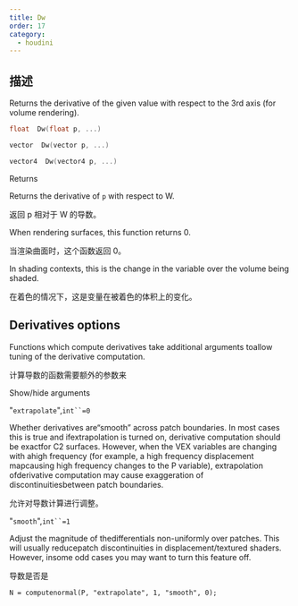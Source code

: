 ```yaml
---
title: Dw
order: 17
category:
  - houdini
---
```

    
## 描述

Returns the derivative of the given value with respect to the 3rd axis (for
volume rendering).

```c
float  Dw(float p, ...)
```

```c
vector  Dw(vector p, ...)
```

```c
vector4  Dw(vector4 p, ...)
```

Returns

Returns the derivative of `p` with respect to W.

返回 p 相对于 W 的导数。

When rendering surfaces, this function returns 0.

当渲染曲面时，这个函数返回 0。

In shading contexts, this is the change in the variable over the volume being
shaded.

在着色的情况下，这是变量在被着色的体积上的变化。

## Derivatives options

Functions which compute derivatives take additional arguments toallow tuning
of the derivative computation.

计算导数的函数需要额外的参数来

Show/hide arguments

"`extrapolate`",` int``=0 `

Whether derivatives are“smooth” across patch boundaries. In most cases this is
true and ifextrapolation is turned on, derivative computation should be
exactfor C2 surfaces. However, when the VEX variables are changing with ahigh
frequency (for example, a high frequency displacement mapcausing high
frequency changes to the P variable), extrapolation ofderivative computation
may cause exaggeration of discontinuitiesbetween patch boundaries.

允许对导数计算进行调整。

"`smooth`",` int``=1 `

Adjust the magnitude of thedifferentials non-uniformly over patches. This will
usually reducepatch discontinuities in displacement/textured shaders. However,
insome odd cases you may want to turn this feature off.

导数是否是

    N = computenormal(P, "extrapolate", 1, "smooth", 0);
